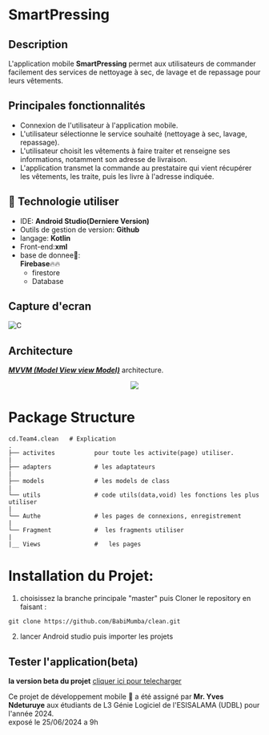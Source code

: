 SmartPressing
==================

## Description

L'application mobile **SmartPressing** permet aux utilisateurs de commander facilement des services de nettoyage à sec, de lavage et de repassage pour leurs vêtements.

## Principales fonctionnalités
* Connexion de l'utilisateur à l'application mobile.
* L'utilisateur sélectionne le service souhaité (nettoyage à sec, lavage, repassage).
* L'utilisateur choisit les vêtements à faire traiter et renseigne ses informations, notamment son adresse de livraison.
* L'application transmet la commande au prestataire qui vient récupérer les vêtements, les traite, puis les livre à l'adresse indiquée.

## 🚀 Technologie utiliser

*  IDE: **Android Studio(Derniere Version)**
*  Outils de gestion de version: **Github**
*  langage: **Kotlin**
*  Front-end:**xml**
*  base de donnee🏬:<br>
**Firebase**🔥🔥<br>
      - firestore<br>
      - Database
## Capture d'ecran
![C](https://github.com/BabiMumba/clean/assets/104514894/9134e491-7fe5-4015-856b-d4473b8b00a1)





  ## Architecture
 [***MVVM (Model View view Model)***](https://learn.microsoft.com/fr-fr/windows/uwp/data-binding/data-binding-and-mvvm) architecture.

<p align="center">
  <img src="https://upload.wikimedia.org/wikipedia/commons/8/87/MVVMPattern.png" >
</p>

# Package Structure
    
    cd.Team4.clean   # Explication
    .
    ├── activites           pour toute les activite(page) utiliser. 
    |
    ├── adapters            # les adaptateurs             
    |
    ├── models              # les models de class
    |
    └── utils               # code utils(data,void) les fonctions les plus utiliser
    |
    └── Authe               # les pages de connexions, enregistrement
    |
    └── Fragment            #  les fragments utiliser
    |
    |__ Views               #   les pages 

# Installation du Projet:

1. choisissez la branche principale "master" puis Cloner le repository en faisant :

```
git clone https://github.com/BabiMumba/clean.git
```
2. lancer Android studio puis importer les projets

## Tester l'application(beta)
**la version beta du projet**
[cliquer ici pour telecharger](https://github.com/BabiMumba/clean/)

Ce projet de développement mobile 📱 a été assigné par **Mr. Yves Ndeturuye** aux étudiants de L3 Génie Logiciel de l'ESISALAMA (UDBL) pour l'année 2024.<br>
exposé le 25/06/2024 a 9h<br>
